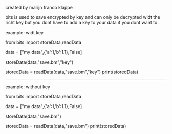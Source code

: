 created by marijn franco klappe

bits is used to save encrypted by key and can only be decrypted widt the richt key
but you dont have to add a key to your data if you dont want to.

example: widt key

from bits import storeData,readData

data = ["my data",{'a':1,'b':1.1},False]

storeData(data,"save.bm","key")

storedData = readData(data,"save.bm","key")
print(storedData)

--------------------------------------------------------------
example: without key

from bits import storeData,readData

data = ["my data",{'a':1,'b':1.1},False]

storeData(data,"save.bm")

storedData = readData(data,"save.bm")
print(storedData)
